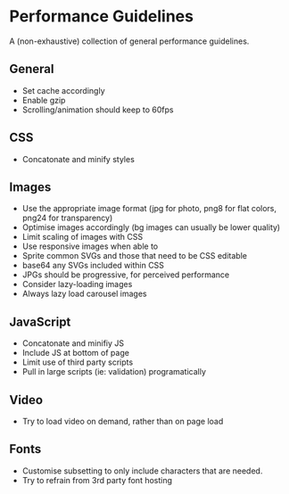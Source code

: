 # Performance Guidelines
A (non-exhaustive) collection of general performance guidelines. 

## General
* Set cache accordingly
* Enable gzip
* Scrolling/animation should keep to 60fps

## CSS
* Concatonate and minify styles

## Images
* Use the appropriate image format (jpg for photo, png8 for flat colors, png24 for transparency)
* Optimise images accordingly (bg images can usually be lower quality)
* Limit scaling of images with CSS
* Use responsive images when able to
* Sprite common SVGs and those that need to be CSS editable
* base64 any SVGs included within CSS
* JPGs should be progressive, for perceived performance
* Consider lazy-loading images
* Always lazy load carousel images

## JavaScript
* Concatonate and minifiy JS
* Include JS at bottom of page
* Limit use of third party scripts
* Pull in large scripts (ie: validation) programatically

## Video
* Try to load video on demand, rather than on page load

## Fonts
* Customise subsetting to only include characters that are needed. 
* Try to refrain from 3rd party font hosting
